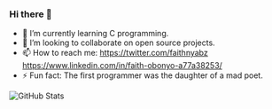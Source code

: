 ### Hi there 👋

- 🌱 I’m currently learning C programming.
- 👯 I’m looking to collaborate on open source projects. 
- 📫 How to reach me: 
 https://twitter.com/faithnyabz
 https://www.linkedin.com/in/faith-obonyo-a77a38253/
- ⚡ Fun fact: The first programmer was the daughter of a mad poet.

![GitHub Stats](https://github-readme-stats.vercel.app/api?username=Obony&theme=radical)
